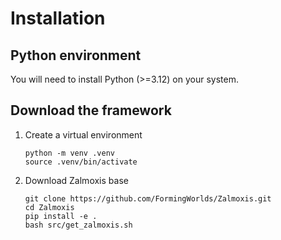 # Installation

## Python environment

You will need to install Python (>=3.12) on your system.

## Download the framework

1. Create a virtual environment

    ```console
    python -m venv .venv
    source .venv/bin/activate
    ```
2. Download Zalmoxis base

    ```console
    git clone https://github.com/FormingWorlds/Zalmoxis.git
    cd Zalmoxis
    pip install -e . 
    bash src/get_zalmoxis.sh
    ```